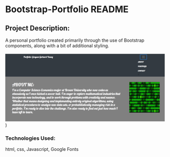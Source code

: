 # Bootstrap-Portfolio README

## Project Description: 

A personal portfolio created primarily through the use of Bootstrap components, along with a bit of additional styling. 

![alt text](bootstrapPortfolioScreenshot.png))

### Technologies Used:

html, css, Javascript, Google Fonts